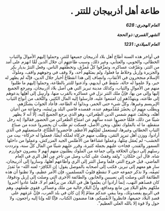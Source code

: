 <h1 dir="rtl">طاعة أهل أذربيجان للتتر .</h1>

<h5 dir="rtl">العام الهجري:  628

الشهر القمري: ذو الحجة

العام الميلادي: 1231</h5>

<p dir="rtl">في أواخر هذه السنة أطاع أهل بلاد أذربيجان جميعها للتتر، وحملوا إليهم الأموالَ والثياب الخطائي، والخوبي، والعتابي، وغير ذلك، وسبب طاعتِهم أن جلال الدين لَمَّا انهزم على آمد من التتر، وتفَرَّقت عساكره، وتمزَّقوا كلَّ مُمزَّق، وتخطَّفَهم الناس، وفعل التترُ بديار بكر والجزيرة وإربل وخلاط ما فعلوا، ولم يمنَعْهم أحد، ولا وقف في وجوههم واقف، وملوكُ الإسلام منجحرون في الأثقاب، وانضاف إلى هذا انقطاعُ أخبار جلال الدين، فإنَّه لم يظهر له خبر، ولا علموا له حالة، سُقِطَ في أيديهم، وأذعنوا للتتر بالطاعة، وحملوا إليهم ما طلبوا منهم من الأموالِ والثياب، وكذلك مدينة تبريز التي هي أصل بلاد أذربيجان، ومرجع الجميعِ إليها وإلى من بها، فإنَّ ملك التتر نزل في عساكره بالقرب منها، وأرسل إلى أهلِها يدعوهم إلى طاعته، ويتهدَّدُهم إن امتنعوا عليه، فأرسلوا إليه المال الكثير، والتُّحَف من أنواع الثياب الإبريسم وغيرها، وكلُّ شيء حتى الخمر، وبذلوا له الطاعة، فأعاد الجوابَ يشكُرُهم، ويطلب منهم أن يحضُرَ مُقَدَّموهم عنده، فقصده قاضي البلد ورئيسُه، وجماعة من أعيان أهله، وتخلَّفَ عنهم شمس الدين الطغرائي، وهو الذي يرجع الجميعُ إليه، إلَّا أنه لا يظهر شيئًا من ذلك، فلمَّا حضروا عنده سألهم عن امتناع الطغرائي من الحضور فقالوا: إنه رجل منقطع، ما له بالملوك تعلُّق، ونحن الأصل، فسكت ثم طلب أن يحضروا عنده من صناع الثيابِ الخطائي وغيرها، ليستعمل لمَلِكهم الأعظم، فأحضروا الصُّنَّاع، فاستعملهم في الذي أرادوا، ووزن أهل تبريز الثمَن، وطلب منهم خركاة لملكه أيضًا، فعملوا له خركاة- بيت من الخشب- لم يُعمَل مِثلُها، وعملوا غشاءَها من الأطلس الجيد المزركش، وعملوا من داخلها السمور والقندر، فجاءت عليهم بجملة كثيرة، وقرر عليهم شيئًا من المال كلَّ سنة، وترددت رسلهم إلى ديوان الخلافة وإلى جماعة من الملوك يطلُبون منهم أنهم لا ينصرون خوارزم شاه. قال ابن خلكان: "ولقد وقفتُ على كتاب وصل من تاجرٍ مِن أهل الري في العام الماضي، قبل خروج التتر، فلما وصل التتر إلى الري وأطاعهم أهلها، وساروا إلى أذربيجان، سار هو معهم إلى تبريز، فكتب إلى أصحابه بالموصل يقول: إن الكافِرَ- لعنه الله- ما نَقدِرُ نَصِفُه، ولا نذكر جموعه حتى لا تنقطع قلوبُ المسلمين، فإن الأمر عظيم، ولا تظنوا أن هذه الطائفةَ التي وصلت إلى نصيبين والخابور، والطائفة الأخرى التي وصلت إلى إربل ودقوقا، كان قصدُهم النهب، إنما أرادوا أن يعلموا هل في البلاد من يردُّهم أم لا، فلما عادوا أخبروا ملكهم بخلو البلادِ مِن مانع ومدافع، وأنَّ البلاد خالية من ملك وعساكر، فقوي طمعُهم، وهم في الربيع يقصدونَك، وما يبقى عندكم مقامٌ إلَّا إن كان في بلد الغرب، فإنَّ عَزمَهم على قصدِ البلاد جميعها، فانظروا لأنفُسِكم، هذا مضمون الكتاب، فإنَّا لله وإنا إليه راجعون، ولا حول ولا قوة إلا بالله العلي العظيم".</p></br>
